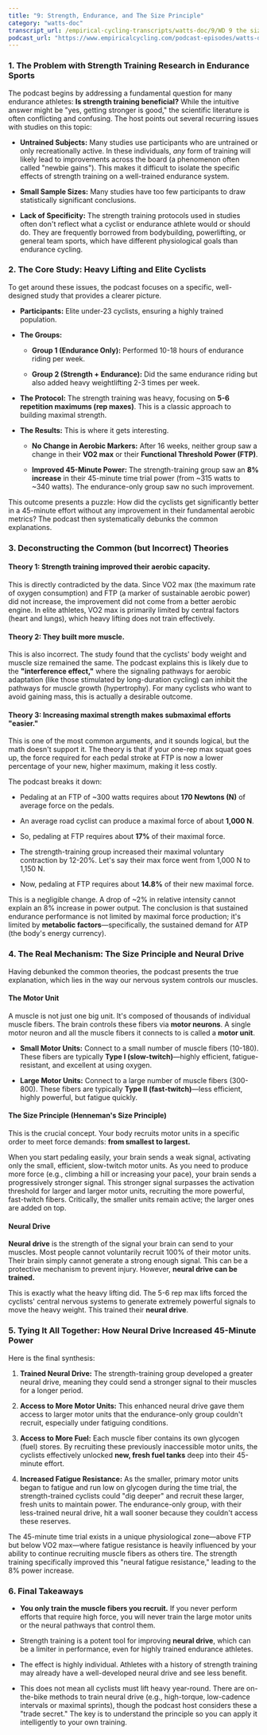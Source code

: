 ```yaml
---
title: "9: Strength, Endurance, and The Size Principle"
category: "watts-doc"
transcript_url: /empirical-cycling-transcripts/watts-doc/9/WD 9 the size principle (transcribed on 08-Aug-2025 10-43-01).txt
podcast_url: "https://www.empiricalcycling.com/podcast-episodes/watts-doc-9-strength-endurance-and-the-size-principle"
---
```



### 1. The Problem with Strength Training Research in Endurance Sports

The podcast begins by addressing a fundamental question for many endurance athletes: **Is strength training beneficial?** While the intuitive answer might be "yes, getting stronger is good," the scientific literature is often conflicting and confusing. The host points out several recurring issues with studies on this topic:

-   **Untrained Subjects:** Many studies use participants who are untrained or only recreationally active. In these individuals, _any_ form of training will likely lead to improvements across the board (a phenomenon often called "newbie gains"). This makes it difficult to isolate the specific effects of strength training on a well-trained endurance system.
    
-   **Small Sample Sizes:** Many studies have too few participants to draw statistically significant conclusions.
    
-   **Lack of Specificity:** The strength training protocols used in studies often don't reflect what a cyclist or endurance athlete would or should do. They are frequently borrowed from bodybuilding, powerlifting, or general team sports, which have different physiological goals than endurance cycling.
    

### 2. The Core Study: Heavy Lifting and Elite Cyclists

To get around these issues, the podcast focuses on a specific, well-designed study that provides a clearer picture.

-   **Participants:** Elite under-23 cyclists, ensuring a highly trained population.
    
-   **The Groups:**
    
    -   **Group 1 (Endurance Only):** Performed 10-18 hours of endurance riding per week.
        
    -   **Group 2 (Strength + Endurance):** Did the same endurance riding but also added heavy weightlifting 2-3 times per week.
        
-   **The Protocol:** The strength training was heavy, focusing on **5-6 repetition maximums (rep maxes)**. This is a classic approach to building maximal strength.
    
-   **The Results:** This is where it gets interesting.
    
    -   **No Change in Aerobic Markers:** After 16 weeks, neither group saw a change in their **VO2 max** or their **Functional Threshold Power (FTP)**.
        
    -   **Improved 45-Minute Power:** The strength-training group saw an **8% increase** in their 45-minute time trial power (from ~315 watts to ~340 watts). The endurance-only group saw no such improvement.
        

This outcome presents a puzzle: How did the cyclists get significantly better in a 45-minute effort without any improvement in their fundamental aerobic metrics? The podcast then systematically debunks the common explanations.

### 3. Deconstructing the Common (but Incorrect) Theories

#### Theory 1: Strength training improved their aerobic capacity.

This is directly contradicted by the data. Since VO2 max (the maximum rate of oxygen consumption) and FTP (a marker of sustainable aerobic power) did not increase, the improvement did not come from a better aerobic engine. In elite athletes, VO2 max is primarily limited by central factors (heart and lungs), which heavy lifting does not train effectively.

#### Theory 2: They built more muscle.

This is also incorrect. The study found that the cyclists' body weight and muscle size remained the same. The podcast explains this is likely due to the **"interference effect,"** where the signaling pathways for aerobic adaptation (like those stimulated by long-duration cycling) can inhibit the pathways for muscle growth (hypertrophy). For many cyclists who want to avoid gaining mass, this is actually a desirable outcome.

#### Theory 3: Increasing maximal strength makes submaximal efforts "easier."

This is one of the most common arguments, and it sounds logical, but the math doesn't support it. The theory is that if your one-rep max squat goes up, the force required for each pedal stroke at FTP is now a lower percentage of your new, higher maximum, making it less costly.

The podcast breaks it down:

-   Pedaling at an FTP of ~300 watts requires about **170 Newtons (N)** of average force on the pedals.
    
-   An average road cyclist can produce a maximal force of about **1,000 N**.
    
-   So, pedaling at FTP requires about **17%** of their maximal force.
    
-   The strength-training group increased their maximal voluntary contraction by 12-20%. Let's say their max force went from 1,000 N to 1,150 N.
    
-   Now, pedaling at FTP requires about **14.8%** of their new maximal force.
    

This is a negligible change. A drop of ~2% in relative intensity cannot explain an 8% increase in power output. The conclusion is that sustained endurance performance is not limited by maximal force production; it's limited by **metabolic factors**—specifically, the sustained demand for ATP (the body's energy currency).

### 4. The Real Mechanism: The Size Principle and Neural Drive

Having debunked the common theories, the podcast presents the true explanation, which lies in the way our nervous system controls our muscles.

#### The Motor Unit

A muscle is not just one big unit. It's composed of thousands of individual muscle fibers. The brain controls these fibers via **motor neurons**. A single motor neuron and all the muscle fibers it connects to is called a **motor unit**.

-   **Small Motor Units:** Connect to a small number of muscle fibers (10-180). These fibers are typically **Type I (slow-twitch)**—highly efficient, fatigue-resistant, and excellent at using oxygen.
    
-   **Large Motor Units:** Connect to a large number of muscle fibers (300-800). These fibers are typically **Type II (fast-twitch)**—less efficient, highly powerful, but fatigue quickly.
    

#### The Size Principle (Henneman's Size Principle)

This is the crucial concept. Your body recruits motor units in a specific order to meet force demands: **from smallest to largest.**

When you start pedaling easily, your brain sends a weak signal, activating only the small, efficient, slow-twitch motor units. As you need to produce more force (e.g., climbing a hill or increasing your pace), your brain sends a progressively stronger signal. This stronger signal surpasses the activation threshold for larger and larger motor units, recruiting the more powerful, fast-twitch fibers. Critically, the smaller units remain active; the larger ones are added on top.

#### Neural Drive

**Neural drive** is the strength of the signal your brain can send to your muscles. Most people cannot voluntarily recruit 100% of their motor units. Their brain simply cannot generate a strong enough signal. This can be a protective mechanism to prevent injury. However, **neural drive can be trained.**

This is exactly what the heavy lifting did. The 5-6 rep max lifts forced the cyclists' central nervous systems to generate extremely powerful signals to move the heavy weight. This trained their **neural drive**.

### 5. Tying It All Together: How Neural Drive Increased 45-Minute Power

Here is the final synthesis:

1.  **Trained Neural Drive:** The strength-training group developed a greater neural drive, meaning they could send a stronger signal to their muscles for a longer period.
    
2.  **Access to More Motor Units:** This enhanced neural drive gave them access to larger motor units that the endurance-only group couldn't recruit, especially under fatiguing conditions.
    
3.  **Access to More Fuel:** Each muscle fiber contains its own glycogen (fuel) stores. By recruiting these previously inaccessible motor units, the cyclists effectively unlocked **new, fresh fuel tanks** deep into their 45-minute effort.
    
4.  **Increased Fatigue Resistance:** As the smaller, primary motor units began to fatigue and run low on glycogen during the time trial, the strength-trained cyclists could "dig deeper" and recruit these larger, fresh units to maintain power. The endurance-only group, with their less-trained neural drive, hit a wall sooner because they couldn't access these reserves.
    

The 45-minute time trial exists in a unique physiological zone—above FTP but below VO2 max—where fatigue resistance is heavily influenced by your ability to continue recruiting muscle fibers as others tire. The strength training specifically improved this "neural fatigue resistance," leading to the 8% power increase.

### 6. Final Takeaways

-   **You only train the muscle fibers you recruit.** If you never perform efforts that require high force, you will never train the large motor units or the neural pathways that control them.
    
-   Strength training is a potent tool for improving **neural drive**, which can be a limiter in performance, even for highly trained endurance athletes.
    
-   The effect is highly individual. Athletes with a history of strength training may already have a well-developed neural drive and see less benefit.
    
-   This does not mean all cyclists must lift heavy year-round. There are on-the-bike methods to train neural drive (e.g., high-torque, low-cadence intervals or maximal sprints), though the podcast host considers these a "trade secret." The key is to understand the principle so you can apply it intelligently to your own training.